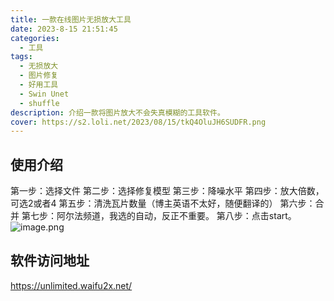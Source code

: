 ```yaml
---
title: 一款在线图片无损放大工具
date: 2023-8-15 21:51:45
categories:
  - 工具
tags:
  - 无损放大
  - 图片修复
  - 好用工具
  - Swin Unet
  - shuffle
description: 介绍一款将图片放大不会失真模糊的工具软件。
cover: https://s2.loli.net/2023/08/15/tkQ4OluJH6SUDFR.png
---
```

## 使用介绍
第一步：选择文件
第二步：选择修复模型
第三步：降噪水平
第四步：放大倍数，可选2或者4
第五步：清洗瓦片数量（博主英语不太好，随便翻译的）
第六步：合并
第七步：阿尔法频道，我选的自动，反正不重要。
第八步：点击start。
![image.png](https://s2.loli.net/2023/08/15/9p16Xdk2BT3nQqV.png)

## 软件访问地址
https://unlimited.waifu2x.net/
